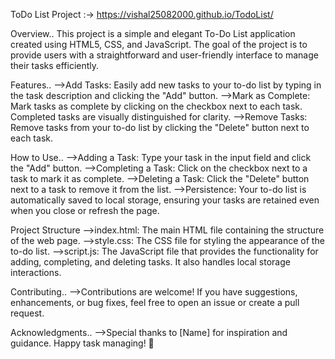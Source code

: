 ToDo List Project :-> https://vishal25082000.github.io/TodoList/

Overview..
This project is a simple and elegant To-Do List application created using HTML5, CSS, and JavaScript. The goal of the project is to provide users with a straightforward and user-friendly interface to manage their tasks efficiently.

Features..
          -->Add Tasks: Easily add new tasks to your to-do list by typing in the task description and clicking the "Add" button.
          -->Mark as Complete: Mark tasks as complete by clicking on the checkbox next to each task. Completed tasks are visually distinguished for clarity.
          -->Remove Tasks: Remove tasks from your to-do list by clicking the "Delete" button next to each task.

How to Use..
          -->Adding a Task: Type your task in the input field and click the "Add" button.
          -->Completing a Task: Click on the checkbox next to a task to mark it as complete.
          -->Deleting a Task: Click the "Delete" button next to a task to remove it from the list.
          -->Persistence: Your to-do list is automatically saved to local storage, ensuring your tasks are retained even when you close or refresh the page.

Project Structure
          -->index.html: The main HTML file containing the structure of the web page.
          -->style.css: The CSS file for styling the appearance of the to-do list.
          -->script.js: The JavaScript file that provides the functionality for adding, completing, and deleting tasks. It also handles local storage interactions.

Contributing..
          -->Contributions are welcome! If you have suggestions, enhancements, or bug fixes, feel free to open an issue or create a pull request.

Acknowledgments..
          -->Special thanks to [Name] for inspiration and guidance.
             Happy task managing! 🚀
